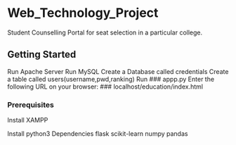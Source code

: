 # Web_Technology_Project
Student Counselling Portal for seat selection in a particular college.

## Getting Started
Run Apache Server
Run MySQL
  Create a Database called credentials
  Create a table called users(username,pwd,ranking)
Run ### appp.py
Enter the following URL on your browser: ### localhost/education/index.html 

### Prerequisites
Install XAMPP

Install python3
  Dependencies
    flask
    scikit-learn
    numpy
    pandas


